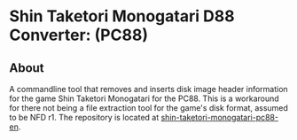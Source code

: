 [//]: <> (This readme is in the markdown format. Please preview in a markdown parser.)

# Shin Taketori Monogatari D88 Converter: (PC88)

## About

A commandline tool that removes and inserts disk image header information for the game Shin Taketori Monogatari for the PC88. This is a workaround for there not being a file extraction tool for the game's disk format, assumed to be NFD r1. The repository is located at [shin-taketori-monogatari-pc88-en](https://github.com/romh-acking/shin-taketori-monogatari-pc88-en).
